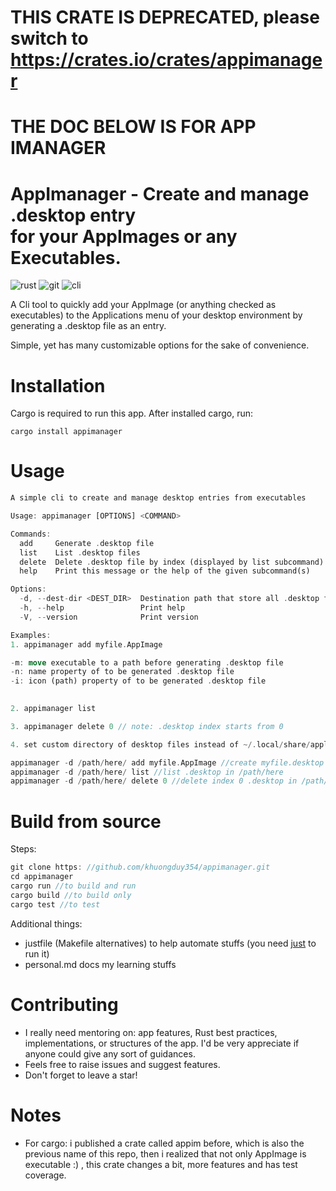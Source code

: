 # THIS CRATE IS DEPRECATED, please switch to https://crates.io/crates/appimanager 
# THE DOC BELOW IS FOR APP IMANAGER

# AppImanager - Create and manage .desktop entry <br> for your AppImages or any Executables.    
![rust](https://img.shields.io/badge/Rust-000000?style=for-the-badge&logo=rust&logoColor=white)
![git](https://img.shields.io/badge/GIT-E44C30?style=for-the-badge&logo=git&logoColor=white)
![cli](https://img.shields.io/badge/GNU%20Bash-4EAA25?style=for-the-badge&logo=GNU%20Bash&logoColor=white)

A Cli tool to quickly add your AppImage (or anything checked as executables) to the Applications menu of your desktop environment
by generating a .desktop file as an entry.

Simple, yet has many customizable options for the sake of convenience.


# Installation  
Cargo is required to run this app. After installed cargo, run: 

`cargo install appimanager`

# Usage 
```rust 
A simple cli to create and manage desktop entries from executables

Usage: appimanager [OPTIONS] <COMMAND>

Commands:
  add     Generate .desktop file
  list    List .desktop files 
  delete  Delete .desktop file by index (displayed by list subcommand) 
  help    Print this message or the help of the given subcommand(s)

Options:
  -d, --dest-dir <DEST_DIR>  Destination path that store all .desktop files  (default=~/.local/share/applications)
  -h, --help                 Print help
  -V, --version              Print version

Examples: 
1. appimanager add myfile.AppImage 

-m: move executable to a path before generating .desktop file   
-n: name property of to be generated .desktop file 
-i: icon (path) property of to be generated .desktop file 
 

2. appimanager list 

3. appimanager delete 0 // note: .desktop index starts from 0 

4. set custom directory of desktop files instead of ~/.local/share/applications (not recommended)  

appimanager -d /path/here/ add myfile.AppImage //create myfile.desktop in /path/here/
appimanager -d /path/here/ list //list .desktop in /path/here
appimanager -d /path/here/ delete 0 //delete index 0 .desktop in /path/here


```
# Build from source   
Steps: 
```rust
git clone https: //github.com/khuongduy354/appimanager.git 
cd appimanager  
cargo run //to build and run 
cargo build //to build only
cargo test //to test
``` 
Additional things:
- justfile (Makefile alternatives) to help automate stuffs (you need [just](https://crates.io/crates/just) to run it)  
- personal.md docs my learning stuffs

# Contributing 
- I really need mentoring on: app features, Rust best practices, implementations, or structures of the app.
I'd be very appreciate if anyone could give any sort of guidances. 
- Feels free to raise issues and suggest features.  
- Don't forget to leave a star!

# Notes 
- For cargo: i published a crate called appim before, which is also the previous name of this repo, then i realized that not only AppImage is executable :) , this crate changes a bit, more features and has test coverage.



